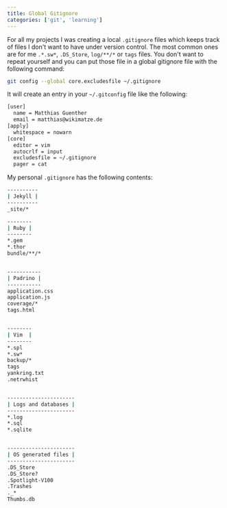 ```yaml
---
title: Global Gitignore
categories: ['git', 'learning']
---
```


For all my projects I was creating a local `.gitignore` files which keeps track of files I don't want to have under
version control. The most common ones are for me `.*.sw*`, `.DS_Store`, `log/**/*` or `tags` files. You don't want to
repeat yourself and you can put those file in a global gitignore file with the following command:


```bash
git config --global core.excludesfile ~/.gitignore

```


It will create an entry in your `~/.gitconfig` file like the following:


```bash
[user]
  name = Matthias Guenther
  email = matthias@wikimatze.de
[apply]
  whitespace = nowarn
[core]
  editor = vim
  autocrlf = input
  excludesfile = ~/.gitignore
  pager = cat
```


My personal `.gitignore` has the following contents:


```bash
----------
| Jekyll |
----------
_site/*

--------
| Ruby |
--------
*.gem
*.thor
bundle/**/*


-----------
| Padrino |
-----------
application.css
application.js
coverage/*
tags.html


--------
| Vim  |
--------
*.spl
*.sw*
backup/*
tags
yankring.txt
.netrwhist


----------------------
| Logs and databases |
----------------------
*.log
*.sql
*.sqlite


----------------------
| OS generated files |
----------------------
.DS_Store
.DS_Store?
.Spotlight-V100
.Trashes
._*
Thumbs.db
```

